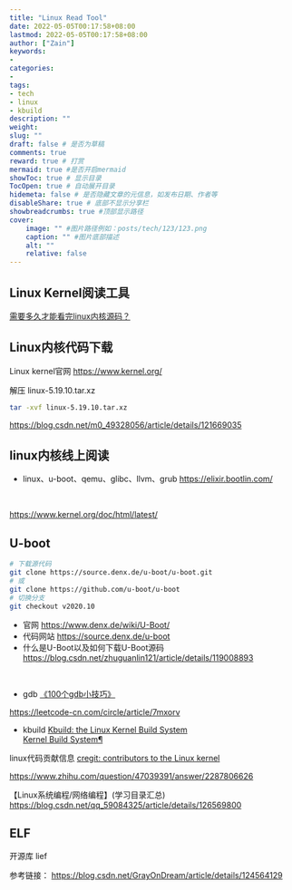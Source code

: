```yaml
---
title: "Linux Read Tool"
date: 2022-05-05T00:17:58+08:00
lastmod: 2022-05-05T00:17:58+08:00
author: ["Zain"]
keywords: 
- 
categories: 
- 
tags: 
- tech
- linux
- kbuild
description: ""
weight:
slug: ""
draft: false # 是否为草稿
comments: true
reward: true # 打赏
mermaid: true #是否开启mermaid
showToc: true # 显示目录
TocOpen: true # 自动展开目录
hidemeta: false # 是否隐藏文章的元信息，如发布日期、作者等
disableShare: true # 底部不显示分享栏
showbreadcrumbs: true #顶部显示路径
cover:
    image: "" #图片路径例如：posts/tech/123/123.png
    caption: "" #图片底部描述
    alt: ""
    relative: false
---
```



## Linux Kernel阅读工具



[需要多久才能看完linux内核源码？](https://mp.weixin.qq.com/s/K_Ix6C9d_03cb1Hfpz461g)




## Linux内核代码下载

Linux kernel官网
https://www.kernel.org/

解压 linux-5.19.10.tar.xz
```sh
tar -xvf linux-5.19.10.tar.xz
```


https://blog.csdn.net/m0_49328056/article/details/121669035



## linux内核线上阅读

- linux、u-boot、qemu、glibc、llvm、grub
https://elixir.bootlin.com/

<br>


https://www.kernel.org/doc/html/latest/

## U-boot

```sh
# 下载源代码
git clone https://source.denx.de/u-boot/u-boot.git
# 或
git clone https://github.com/u-boot/u-boot
# 切换分支
git checkout v2020.10
```

- 官网 https://www.denx.de/wiki/U-Boot/  
- 代码网站 https://source.denx.de/u-boot
- 什么是U-Boot以及如何下载U-Boot源码
https://blog.csdn.net/zhuguanlin121/article/details/119008893


<br>

- gdb
[《100个gdb小技巧》](https://wizardforcel.gitbooks.io/100-gdb-tips/content/)

https://leetcode-cn.com/circle/article/7mxorv



- kbuild
[Kbuild: the Linux Kernel Build System](https://www.linuxjournal.com/content/kbuild-linux-kernel-build-system)        \
[Kernel Build System¶](https://www.kernel.org/doc/html/latest/kbuild/index.html)



linux代码贡献信息
[cregit: contributors to the Linux kernel](https://cregit.linuxsources.org/)



https://www.zhihu.com/question/47039391/answer/2287806626



【Linux系统编程/网络编程】(学习目录汇总)
https://blog.csdn.net/qq_59084325/article/details/126569800




## ELF

开源库
lief

参考链接：
https://blog.csdn.net/GrayOnDream/article/details/124564129




